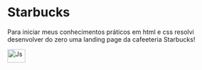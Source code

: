 # Starbucks
Para iniciar meus conhecimentos práticos em html e css resolvi desenvolver do zero uma landing page da cafeeteria Starbucks!

  <img align="center" alt="Js" height="30" width="40" src="file:///C:/Users/zabelliinha/Pictures/Screenshots/Captura%20de%20tela%202023-10-05%20154326.png">

